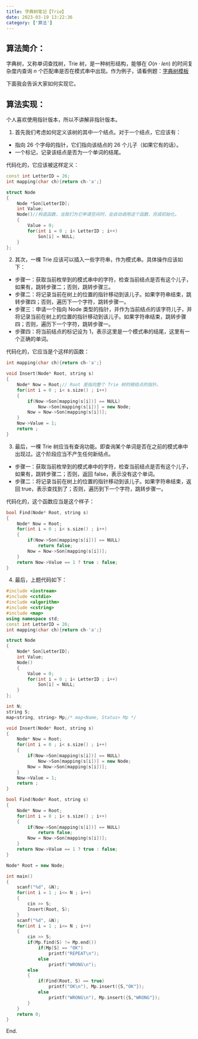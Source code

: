 ```yaml
---
title: 字典树笔记【Trie】
date: 2023-03-19 13:22:36
category: ['算法']
---
```


## 算法简介：

字典树，又称单词查找树，Trie 树，是一种树形结构，能够在 $O(n\cdot len)$ 的时间复杂度内查询 $n$ 个匹配串是否在模式串中出现。作为例子，请看例题：[字典树模板](https://www.luogu.com.cn/problem/P2580)

下面我会告诉大家如何实现它。

## 算法实现：

个人喜欢使用指针版本，所以不讲解非指针版本。

1. 首先我们考虑如何定义该树的其中一个结点。对于一个结点，它应该有：

- 指向 26 个字母的指针，它们指向该结点的 26 个儿子（如果它有的话）。
- 一个标记，记录该结点是否为一个单词的结尾。

代码化的，它应该被这样定义：

```cpp
const int LetterID = 26;
int mapping(char ch){return ch-'a';}

struct Node
{
	Node *Son[LetterID];
	int Value;
	Node()//构造函数，当我们为它申请空间时，会自动调用这个函数，完成初始化。
	{
		Value = 0;
		for(int i = 0 ; i< LetterID ; i++)
			Son[i] = NULL;
	}
};

```

2. 其次，一棵 Trie 应该可以插入一些字符串，作为模式串。具体操作应该如下：

- 步骤一：获取当前枚举到的模式串中的字符，检查当前结点是否有这个儿子，如果有，跳转步骤二；否则，跳转步骤三。
- 步骤二：将记录当前在树上的位置的指针移动到该儿子。如果字符串结束，跳转步骤四；否则，遍历下一个字符，跳转步骤一。
- 步骤三：申请一个指向 Node 类型的指针，并作为当前结点的该字符儿子，并将记录当前在树上的位置的指针移动到该儿子。如果字符串结束，跳转步骤四；否则，遍历下一个字符，跳转步骤一。
- 步骤四：将当前结点的标记设为 1，表示这里是一个模式串的结尾，这里有一个正确的单词。

代码化的，它应当是个这样的函数：
```cpp
int mapping(char ch){return ch-'a';}

void Insert(Node* Root, string s)
{
	Node* Now = Root;// Root 是指向整个 Trie 树的根结点的指针。
	for(int i = 0 ; i< s.size() ; i++)
	{
		if(Now->Son[mapping(s[i])] == NULL)
			Now->Son[mapping(s[i])] = new Node;
		Now = Now->Son[mapping(s[i])]; 
	}
	Now->Value = 1;
	return ;
}
```

3. 最后，一棵 Trie 树应当有查询功能。即查询某个单词是否在之前的模式串中出现过。这个阶段应当不产生任何新结点。

- 步骤一：获取当前枚举到的模式串中的字符，检查当前结点是否有这个儿子，如果有，跳转步骤二；否则，返回 false，表示没有这个单词。
- 步骤二：将记录当前在树上的位置的指针移动到该儿子。如果字符串结束，返回 true，表示查找到了；否则，遍历到下一个字符，跳转步骤一。

代码化的，这个函数应当是这个样子：
```cpp
bool Find(Node* Root, string s)
{
	Node* Now = Root;
	for(int i = 0 ; i< s.size() ; i++)
	{
		if(Now->Son[mapping(s[i])] == NULL)
			return false;
		Now = Now->Son[mapping(s[i])];
	}
	return Now->Value == 1 ? true : false;
}

```

4. 最后，上题代码如下：
```cpp
#include <iostream>
#include <cstdio>
#include <algorithm>
#include <cstring>
#include <map>
using namespace std;
const int LetterID = 26;
int mapping(char ch){return ch-'a';}

struct Node
{
	Node* Son[LetterID];
	int Value;
	Node()
	{
		Value = 0;
		for(int i = 0 ; i< LetterID ; i++)
			Son[i] = NULL;
	}
};

int N;
string S;
map<string, string> Mp;/* map<Name, Status> Mp */

void Insert(Node* Root, string s)
{
	Node* Now = Root;
	for(int i = 0 ; i< s.size() ; i++)
	{
		if(Now->Son[mapping(s[i])] == NULL)
			Now->Son[mapping(s[i])] = new Node;
		Now = Now->Son[mapping(s[i])]; 
	}
	Now->Value = 1;
	return ;
}

bool Find(Node* Root, string s)
{
	Node* Now = Root;
	for(int i = 0 ; i< s.size() ; i++)
	{
		if(Now->Son[mapping(s[i])] == NULL)
			return false;
		Now = Now->Son[mapping(s[i])];
	}
	return Now->Value == 1 ? true : false;
}

Node* Root = new Node;

int main()
{
	scanf("%d", &N);
	for(int i = 1 ; i<= N ; i++)
	{
		cin >> S;
		Insert(Root, S);
	}
	scanf("%d", &N);
	for(int i = 1 ; i<= N ; i++)
	{
		cin >> S;
		if(Mp.find(S) != Mp.end())
			if(Mp[S] == "OK")
				printf("REPEAT\n");
			else
				printf("WRONG\n");
		else
		{
			if(Find(Root, S) == true)
				printf("OK\n"), Mp.insert({S,"OK"});
			else
				printf("WRONG\n"), Mp.insert({S,"WRONG"});
		}
	}
	return 0;
}
```

End.
